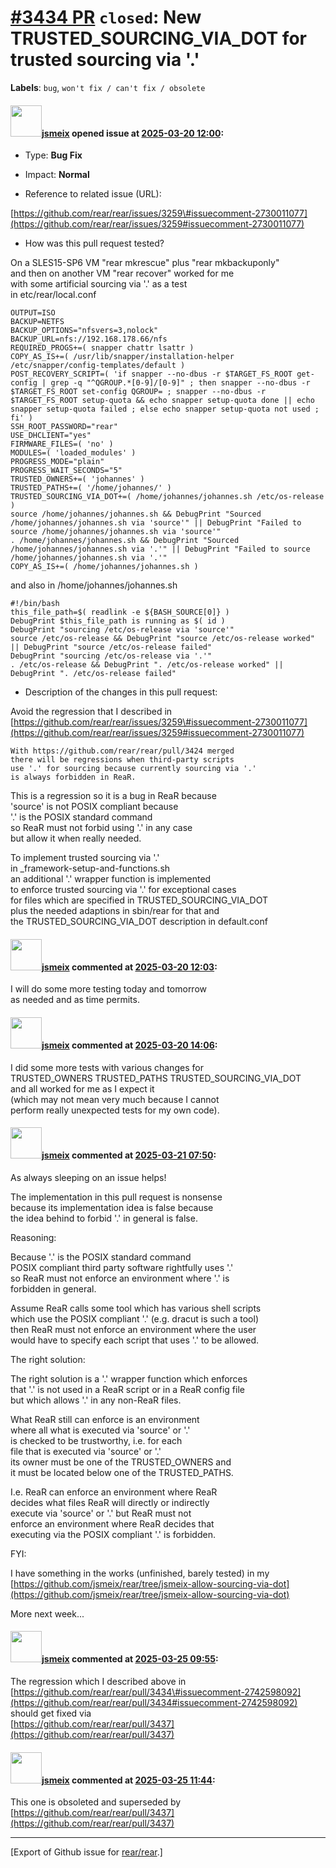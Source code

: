 [\#3434 PR](https://github.com/rear/rear/pull/3434) `closed`: New TRUSTED\_SOURCING\_VIA\_DOT for trusted sourcing via '.'
==========================================================================================================================

**Labels**: `bug`, `won't fix / can't fix / obsolete`

#### <img src="https://avatars.githubusercontent.com/u/1788608?u=925fc54e2ce01551392622446ece427f51e2f0ce&v=4" width="50">[jsmeix](https://github.com/jsmeix) opened issue at [2025-03-20 12:00](https://github.com/rear/rear/pull/3434):

-   Type: **Bug Fix**

-   Impact: **Normal**

-   Reference to related issue (URL):

[https://github.com/rear/rear/issues/3259\#issuecomment-2730011077](https://github.com/rear/rear/issues/3259#issuecomment-2730011077)

-   How was this pull request tested?

On a SLES15-SP6 VM "rear mkrescue" plus "rear mkbackuponly"  
and then on another VM "rear recover" worked for me  
with some artificial sourcing via '.' as a test  
in etc/rear/local.conf

    OUTPUT=ISO
    BACKUP=NETFS
    BACKUP_OPTIONS="nfsvers=3,nolock"
    BACKUP_URL=nfs://192.168.178.66/nfs
    REQUIRED_PROGS+=( snapper chattr lsattr )
    COPY_AS_IS+=( /usr/lib/snapper/installation-helper /etc/snapper/config-templates/default )
    POST_RECOVERY_SCRIPT=( 'if snapper --no-dbus -r $TARGET_FS_ROOT get-config | grep -q "^QGROUP.*[0-9]/[0-9]" ; then snapper --no-dbus -r $TARGET_FS_ROOT set-config QGROUP= ; snapper --no-dbus -r $TARGET_FS_ROOT setup-quota && echo snapper setup-quota done || echo snapper setup-quota failed ; else echo snapper setup-quota not used ; fi' )
    SSH_ROOT_PASSWORD="rear"
    USE_DHCLIENT="yes"
    FIRMWARE_FILES=( 'no' )
    MODULES=( 'loaded_modules' )
    PROGRESS_MODE="plain"
    PROGRESS_WAIT_SECONDS="5"
    TRUSTED_OWNERS+=( 'johannes' )
    TRUSTED_PATHS+=( '/home/johannes/' )
    TRUSTED_SOURCING_VIA_DOT+=( /home/johannes/johannes.sh /etc/os-release )
    source /home/johannes/johannes.sh && DebugPrint "Sourced /home/johannes/johannes.sh via 'source'" || DebugPrint "Failed to source /home/johannes/johannes.sh via 'source'"
    . /home/johannes/johannes.sh && DebugPrint "Sourced /home/johannes/johannes.sh via '.'" || DebugPrint "Failed to source /home/johannes/johannes.sh via '.'"
    COPY_AS_IS+=( /home/johannes/johannes.sh )

and also in /home/johannes/johannes.sh

    #!/bin/bash
    this_file_path=$( readlink -e ${BASH_SOURCE[0]} )
    DebugPrint $this_file_path is running as $( id )
    DebugPrint "sourcing /etc/os-release via 'source'"
    source /etc/os-release && DebugPrint "source /etc/os-release worked" || DebugPrint "source /etc/os-release failed"
    DebugPrint "sourcing /etc/os-release via '.'"
    . /etc/os-release && DebugPrint ". /etc/os-release worked" || DebugPrint ". /etc/os-release failed"

-   Description of the changes in this pull request:

Avoid the regression that I described in  
[https://github.com/rear/rear/issues/3259\#issuecomment-2730011077](https://github.com/rear/rear/issues/3259#issuecomment-2730011077)

    With https://github.com/rear/rear/pull/3424 merged
    there will be regressions when third-party scripts
    use '.' for sourcing because currently sourcing via '.'
    is always forbidden in ReaR.

This is a regression so it is a bug in ReaR because  
'source' is not POSIX compliant because  
'.' is the POSIX standard command  
so ReaR must not forbid using '.' in any case  
but allow it when really needed.

To implement trusted sourcing via '.'  
in \_framework-setup-and-functions.sh  
an additional '.' wrapper function is implemented  
to enforce trusted sourcing via '.' for exceptional cases  
for files which are specified in TRUSTED\_SOURCING\_VIA\_DOT  
plus the needed adaptions in sbin/rear for that and  
the TRUSTED\_SOURCING\_VIA\_DOT description in default.conf

#### <img src="https://avatars.githubusercontent.com/u/1788608?u=925fc54e2ce01551392622446ece427f51e2f0ce&v=4" width="50">[jsmeix](https://github.com/jsmeix) commented at [2025-03-20 12:03](https://github.com/rear/rear/pull/3434#issuecomment-2740218877):

I will do some more testing today and tomorrow  
as needed and as time permits.

#### <img src="https://avatars.githubusercontent.com/u/1788608?u=925fc54e2ce01551392622446ece427f51e2f0ce&v=4" width="50">[jsmeix](https://github.com/jsmeix) commented at [2025-03-20 14:06](https://github.com/rear/rear/pull/3434#issuecomment-2740579829):

I did some more tests with various changes for  
TRUSTED\_OWNERS TRUSTED\_PATHS TRUSTED\_SOURCING\_VIA\_DOT  
and all worked for me as I expect it  
(which may not mean very much because I cannot  
perform really unexpected tests for my own code).

#### <img src="https://avatars.githubusercontent.com/u/1788608?u=925fc54e2ce01551392622446ece427f51e2f0ce&v=4" width="50">[jsmeix](https://github.com/jsmeix) commented at [2025-03-21 07:50](https://github.com/rear/rear/pull/3434#issuecomment-2742598092):

As always sleeping on an issue helps!

The implementation in this pull request is nonsense  
because its implementation idea is false because  
the idea behind to forbid '.' in general is false.

Reasoning:

Because '.' is the POSIX standard command  
POSIX compliant third party software rightfully uses '.'  
so ReaR must not enforce an environment where '.' is  
forbidden in general.

Assume ReaR calls some tool which has various shell scripts  
which use the POSIX compliant '.' (e.g. dracut is such a tool)  
then ReaR must not enforce an environment where the user  
would have to specify each script that uses '.' to be allowed.

The right solution:

The right solution is a '.' wrapper function which enforces  
that '.' is not used in a ReaR script or in a ReaR config file  
but which allows '.' in any non-ReaR files.

What ReaR still can enforce is an environment  
where all what is executed via 'source' or '.'  
is checked to be trustworthy, i.e. for each  
file that is executed via 'source' or '.'  
its owner must be one of the TRUSTED\_OWNERS and  
it must be located below one of the TRUSTED\_PATHS.

I.e. ReaR can enforce an environment where ReaR  
decides what files ReaR will directly or indirectly  
execute via 'source' or '.' but ReaR must not  
enforce an environment where ReaR decides that  
executing via the POSIX compliant '.' is forbidden.

FYI:

I have something in the works (unfinished, barely tested) in my  
[https://github.com/jsmeix/rear/tree/jsmeix-allow-sourcing-via-dot](https://github.com/jsmeix/rear/tree/jsmeix-allow-sourcing-via-dot)

More next week...

#### <img src="https://avatars.githubusercontent.com/u/1788608?u=925fc54e2ce01551392622446ece427f51e2f0ce&v=4" width="50">[jsmeix](https://github.com/jsmeix) commented at [2025-03-25 09:55](https://github.com/rear/rear/pull/3434#issuecomment-2750704677):

The regression which I described above in  
[https://github.com/rear/rear/pull/3434\#issuecomment-2742598092](https://github.com/rear/rear/pull/3434#issuecomment-2742598092)  
should get fixed via  
[https://github.com/rear/rear/pull/3437](https://github.com/rear/rear/pull/3437)

#### <img src="https://avatars.githubusercontent.com/u/1788608?u=925fc54e2ce01551392622446ece427f51e2f0ce&v=4" width="50">[jsmeix](https://github.com/jsmeix) commented at [2025-03-25 11:44](https://github.com/rear/rear/pull/3434#issuecomment-2750989512):

This one is obsoleted and superseded by  
[https://github.com/rear/rear/pull/3437](https://github.com/rear/rear/pull/3437)

------------------------------------------------------------------------

\[Export of Github issue for
[rear/rear](https://github.com/rear/rear).\]
